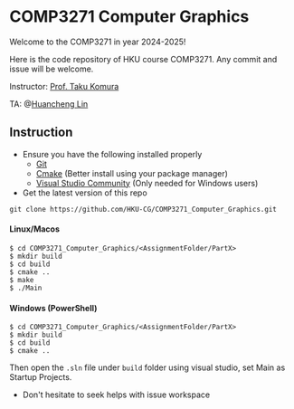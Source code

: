 # COMP3271 Computer Graphics

Welcome to the COMP3271 in year 2024-2025!

Here is the code repository of HKU course COMP3271. Any commit and issue will be welcome.

Instructor: [Prof. Taku Komura](https://www.cs.hku.hk/index.php/people/academic-staff/taku)

TA: @[Huancheng Lin](https://hku-cg.github.io/author/huancheng-lin/)

## Instruction

- Ensure you have the following installed properly
  - [Git](https://git-scm.com)
  - [Cmake](https://cmake.org) (Better install using your package manager)
  - [Visual Studio Community](https://visualstudio.microsoft.com) (Only needed for Windows users)
- Get the latest version of this repo

```shell
git clone https://github.com/HKU-CG/COMP3271_Computer_Graphics.git
```

#### Linux/Macos
```shell
$ cd COMP3271_Computer_Graphics/<AssignmentFolder/PartX>
$ mkdir build
$ cd build
$ cmake ..
$ make
$ ./Main
```
#### Windows (PowerShell)
```shell
$ cd COMP3271_Computer_Graphics/<AssignmentFolder/PartX>
$ mkdir build
$ cd build
$ cmake ..
```
Then open the `.sln` file under `build` folder using visual studio, set Main as Startup Projects.

- Don't hesitate to seek helps with issue workspace

